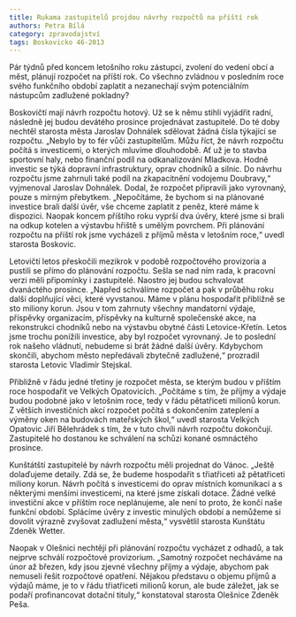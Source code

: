 ```yaml
---
title: Rukama zastupitelů projdou návrhy rozpočtů na příští rok
authors: Petra Bílá
category: zpravodajství
tags: Boskovicko 46-2013
---
```


Pár týdnů před koncem letošního roku zástupci, zvolení do vedení obcí a měst, plánují rozpočet na příští rok. Co všechno zvládnou v posledním roce svého funkčního období zaplatit a nezanechají svým potenciálním nástupcům zadlužené pokladny?

Boskovičtí mají návrh rozpočtu hotový. Už se k němu stihli vyjádřit radní, následně jej budou devátého prosince projednávat zastupitelé. Do té doby nechtěl starosta města Jaroslav Dohnálek sdělovat žádná čísla týkající se rozpočtu. „Nebylo by to fér vůči zastupitelům. Můžu říct, že návrh rozpočtu počítá s investicemi, o kterých mluvíme dlouhodobě. Ať už je to stavba sportovní haly, nebo finanční podíl na odkanalizování Mladkova. Hodně investic se týká dopravní infrastruktury, oprav chodníků a silnic. Do návrhu rozpočtu jsme zahrnuli také podíl na zkapacitnění vodojemu Doubravy,“ vyjmenoval Jaroslav Dohnálek. Dodal, že rozpočet připravili jako vyrovnaný, pouze s mírným přebytkem. „Nepočítáme, že bychom si na plánované investice brali další úvěr, vše chceme zaplatit z peněz, které máme k dispozici. Naopak koncem příštího roku vyprší dva úvěry, které jsme si brali na odkup kotelen a výstavbu hřiště s umělým povrchem. Při plánování rozpočtu na příští rok jsme vycházeli z příjmů města v letošním roce,“ uvedl starosta Boskovic.

Letovičtí letos přeskočili mezikrok v podobě rozpočtového provizoria a pustili se přímo do plánování rozpočtu. Sešla se nad ním rada, k pracovní verzi měli připomínky i zastupitelé. Naostro jej budou schvalovat dvanáctého prosince. „Napřed schválíme rozpočet a pak v průběhu roku další doplňující věci, které vyvstanou. Máme v plánu hospodařit přibližně se sto miliony korun. Jsou v tom zahrnuty všechny mandatorní výdaje, příspěvky organizacím, příspěvky na kulturně společenské akce, na rekonstrukci chodníků nebo na výstavbu obytné části Letovice-Křetín. Letos jsme trochu ponížili investice, aby byl rozpočet vyrovnaný. Je to poslední rok našeho vládnutí, nebudeme si brát žádné další úvěry. Kdybychom skončili, abychom město nepředávali zbytečně zadlužené,“ prozradil starosta Letovic Vladimír Stejskal.

Přibližně v řádu jedné třetiny je rozpočet města, se kterým budou v příštím roce hospodařit ve Velkých Opatovicích. „Počítáme s tím, že příjmy a výdaje budou podobné jako v letošním roce, tedy v řádu pětatřiceti milionů korun. Z větších investičních akcí rozpočet počítá s dokončením zateplení a výměny oken na budovách mateřských škol,“ uvedl starosta Velkých Opatovic Jiří Bělehrádek s tím, že v tuto chvíli návrh rozpočtu dokončují. Zastupitelé ho dostanou ke schválení na schůzi konané osmnáctého prosince.

Kunštátští zastupitelé by návrh rozpočtu měli projednat do Vánoc. „Ještě dolaďujeme detaily. Zdá se, že budeme hospodařit s třiatřiceti až pětatřiceti miliony korun. Návrh počítá s investicemi do oprav místních komunikací a s některými menšími investicemi, na které jsme získali dotace. Žádné velké investiční akce v příštím roce neplánujeme, ale není to proto, že končí naše funkční období. Splácíme úvěry z investic minulých období a nemůžeme si dovolit výrazně zvyšovat zadlužení města,“ vysvětlil starosta Kunštátu Zdeněk Wetter.

Naopak v Olešnici nechtějí při plánování rozpočtu vycházet z odhadů, a tak nejprve schválí rozpočtové provizorium. „Samotný rozpočet necháváme na únor až březen, kdy jsou zjevné všechny příjmy a výdaje, abychom pak nemuseli řešit rozpočtové opatření. Nějakou představu o objemu příjmů a výdajů máme, je to v řádu třiatřiceti milionů korun, ale bude záležet, jak se podaří profinancovat dotační tituly,“ konstatoval starosta Olešnice Zdeněk Peša.
